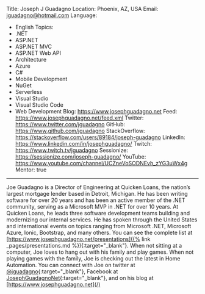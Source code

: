 Title: Joseph J Guadagno
Location: Phoenix, AZ, USA
Email: jguadagno@hotmail.com
Language:
  - English
Topics:
  - .NET
  - ASP.NET
  - ASP.NET MVC
  - ASP.NET Web API
  - Architecture
  - Azure
  - C#
  - Mobile Development
  - NuGet
  - Serverless
  - Visual Studio
  - Visual Studio Code
  - Web Development
Blog: https://www.josephguadagno.net
Feed: https://www.josephguadagno.net/feed.xml
Twitter: https://www.twitter.com/jguadagno
GitHub: https://www.github.com/jguadagno
StackOverflow: https://stackoverflow.com/users/89184/joseph-guadagno
LinkedIn: https://www.linkedin.com/in/josephguadagno/
Twitch: https://www.twitch.tv/jguadagno
Sessionize: https://sessionize.com/joseph-guadagno/
YouTube: https://www.youtube.com/channel/UCZneVoSODNEvh_zYG3uWx4g
Mentor: true
---
Joe Guadagno is a Director of Engineering at Quicken Loans, the nation’s largest mortgage lender based in Detroit, Michigan. He has been writing software for over 20 years and has been an active member of the .NET community, serving as a Microsoft MVP in .NET for over 10 years. At Quicken Loans, he leads three software development teams building and modernizing our internal services. He has spoken through the United States and international events on topics ranging from Microsoft .NET, Microsoft Azure, Ionic, Bootstrap, and many others. You can see the complete list at [https://www.josephguadagno.net/presentations]({% link _pages/presentations.md %}){:target="_blank"}. When not sitting at a computer, Joe loves to hang out with his family and play games. When not playing games with the family, Joe is checking out the latest in Home Automation. You can connect with Joe on twitter at  [@jguadagno](https://www.twitter.com/jguadagno){:target="_blank"}, Facebook at [JosephGuadagnoNet](https://www.facebook.com/JosephGuadagnoNet/){:target="_blank"}, and on his blog at [https://www.josephguadagno.net](/)
